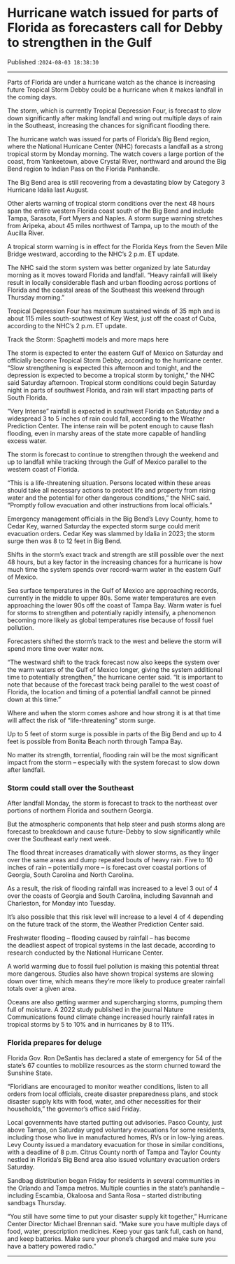 # Hurricane watch issued for parts of Florida as forecasters call for Debby to strengthen in the Gulf

Published :`2024-08-03 18:38:30`

---

Parts of Florida are under a hurricane watch as the chance is increasing future Tropical Storm Debby could be a hurricane when it makes landfall in the coming days.

The storm, which is currently Tropical Depression Four, is forecast to slow down significantly after making landfall and wring out multiple days of rain in the Southeast, increasing the chances for significant flooding there.

The hurricane watch was issued for parts of Florida’s Big Bend region, where the National Hurricane Center (NHC) forecasts a landfall as a strong tropical storm by Monday morning. The watch covers a large portion of the coast, from Yankeetown, above Crystal River, northward and around the Big Bend region to Indian Pass on the Florida Panhandle.

The Big Bend area is still recovering from a devastating blow by Category 3 Hurricane Idalia last August.

Other alerts warning of tropical storm conditions over the next 48 hours span the entire western Florida coast south of the Big Bend and include Tampa, Sarasota, Fort Myers and Naples. A storm surge warning stretches from Aripeka, about 45 miles northwest of Tampa, up to the mouth of the Aucilla River.

A tropical storm warning is in effect for the Florida Keys from the Seven Mile Bridge westward, according to the NHC’s 2 p.m. ET update.

The NHC said the storm system was better organized by late Saturday morning as it moves toward Florida and landfall. “Heavy rainfall will likely result in locally considerable flash and urban flooding across portions of Florida and the coastal areas of the Southeast this weekend through Thursday morning.”

Tropical Depression Four has maximum sustained winds of 35 mph and is about 115 miles south-southwest of Key West, just off the coast of Cuba, according to the NHC’s 2 p.m. ET update.

Track the Storm: Spaghetti models and more maps here

The storm is expected to enter the eastern Gulf of Mexico on Saturday and officially become Tropical Storm Debby, according to the hurricane center. “Slow strengthening is expected this afternoon and tonight, and the depression is expected to become a tropical storm by tonight,” the NHC said Saturday afternoon. Tropical storm conditions could begin Saturday night in parts of southwest Florida, and rain will start impacting parts of South Florida.

“Very Intense” rainfall is expected in southwest Florida on Saturday and a widespread 3 to 5 inches of rain could fall, according to the Weather Prediction Center. The intense rain will be potent enough to cause flash flooding, even in marshy areas of the state more capable of handling excess water.

The storm is forecast to continue to strengthen through the weekend and up to landfall while tracking through the Gulf of Mexico parallel to the western coast of Florida.

“This is a life-threatening situation. Persons located within these areas should take all necessary actions to protect life and property from rising water and the potential for other dangerous conditions,” the NHC said. “Promptly follow evacuation and other instructions from local officials.”

Emergency management officials in the Big Bend’s Levy County, home to Cedar Key, warned Saturday the expected storm surge could merit evacuation orders. Cedar Key was slammed by Idalia in 2023; the storm surge then was 8 to 12 feet in Big Bend.

Shifts in the storm’s exact track and strength are still possible over the next 48 hours, but a key factor in the increasing chances for a hurricane is how much time the system spends over record-warm water in the eastern Gulf of Mexico.

Sea surface temperatures in the Gulf of Mexico are approaching records, currently in the middle to upper 80s. Some water temperatures are even approaching the lower 90s off the coast of Tampa Bay. Warm water is fuel for storms to strengthen and potentially rapidly intensify, a phenomenon becoming more likely as global temperatures rise because of fossil fuel pollution.

Forecasters shifted the storm’s track to the west and believe the storm will spend more time over water now.

“The westward shift to the track forecast now also keeps the system over the warm waters of the Gulf of Mexico longer, giving the system additional time to potentially strengthen,” the hurricane center said. “It is important to note that because of the forecast track being parallel to the west coast of Florida, the location and timing of a potential landfall cannot be pinned down at this time.”

Where and when the storm comes ashore and how strong it is at that time will affect the risk of “life-threatening” storm surge.

Up to 5 feet of storm surge is possible in parts of the Big Bend and up to 4 feet is possible from Bonita Beach north through Tampa Bay.

No matter its strength, torrential, flooding rain will be the most significant impact from the storm – especially with the system forecast to slow down after landfall.

### Storm could stall over the Southeast

After landfall Monday, the storm is forecast to track to the northeast over portions of northern Florida and southern Georgia.

But the atmospheric components that help steer and push storms along are forecast to breakdown and cause future-Debby to slow significantly while over the Southeast early next week.

The flood threat increases dramatically with slower storms, as they linger over the same areas and dump repeated bouts of heavy rain. Five to 10 inches of rain – potentially more – is forecast over coastal portions of Georgia, South Carolina and North Carolina.

As a result, the risk of flooding rainfall was increased to a level 3 out of 4 over the coasts of Georgia and South Carolina, including Savannah and Charleston, for Monday into Tuesday.

It’s also possible that this risk level will increase to a level 4 of 4 depending on the future track of the storm, the Weather Prediction Center said.

Freshwater flooding – flooding caused by rainfall – has become the deadliest aspect of tropical systems in the last decade, according to research conducted by the National Hurricane Center.

A world warming due to fossil fuel pollution is making this potential threat more dangerous. Studies also have shown tropical systems are slowing down over time, which means they’re more likely to produce greater rainfall totals over a given area.

Oceans are also getting warmer and supercharging storms, pumping them full of moisture. A 2022 study published in the journal Nature Communications found climate change increased hourly rainfall rates in tropical storms by 5 to 10% and in hurricanes by 8 to 11%.

### Florida prepares for deluge

Florida Gov. Ron DeSantis has declared a state of emergency for 54 of the state’s 67 counties to mobilize resources as the storm churned toward the Sunshine State.

“Floridians are encouraged to monitor weather conditions, listen to all orders from local officials, create disaster preparedness plans, and stock disaster supply kits with food, water, and other necessities for their households,” the governor’s office said Friday.

Local governments have started putting out advisories. Pasco County, just above Tampa, on Saturday urged voluntary evacuations for some residents, including those who live in manufactured homes, RVs or in low-lying areas. Levy County issued a mandatory evacuation for those in similar conditions, with a deadline of 8 p.m. Citrus County north of Tampa and Taylor County nestled in Florida’s Big Bend area also issued voluntary evacuation orders Saturday.

Sandbag distribution began Friday for residents in several communities in the Orlando and Tampa metros. Multiple counties in the state’s panhandle – including Escambia, Okaloosa and Santa Rosa – started distributing sandbags Thursday.

“You still have some time to put your disaster supply kit together,” Hurricane Center Director Michael Brennan said. “Make sure you have multiple days of food, water, prescription medicines. Keep your gas tank full, cash on hand, and keep batteries. Make sure your phone’s charged and make sure you have a battery powered radio.”

---

